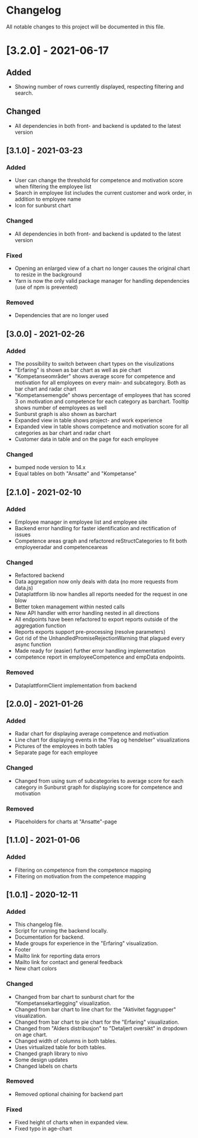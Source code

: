 # Changelog
All notable changes to this project will be documented in this file.

# [3.2.0] - 2021-06-17
## Added
- Showing number of rows currently displayed, respecting filtering and search.

## Changed
- All dependencies in both front- and backend is updated to the latest version

## [3.1.0] - 2021-03-23
### Added
- User can change the threshold for competence and motivation score when filtering the employee list
- Search in employee list includes the current customer and work order, in addition to employee name
- Icon for sunburst chart

### Changed
- All dependencies in both front- and backend is updated to the latest version

### Fixed
- Opening an enlarged view of a chart no longer causes the original chart to resize in the background
- Yarn is now the only valid package manager for handling dependencies (use of npm is prevented)

### Removed
- Dependencies that are no longer used

## [3.0.0] - 2021-02-26
### Added
- The possibility to switch between chart types on the visulizations
- "Erfaring" is shown as bar chart as well as pie chart
- "Kompetanseområder" shows average score for competence and motivation for all employees on every main- and subcategory. Both as bar chart and radar chart
- "Kompetansemengde" shows percentage of employees that has scored 3 on motivation and competence for each category as barchart. Tooltip shows number of eemployees as well
- Sunburst graph is also shown as barchart
- Expanded view in table shows project- and work experience
- Expanded view in table shows competence and motivation score for all categories as bar chart and radar chart
- Customer data in table and on the page for each employee

### Changed
- bumped node version to 14.x
- Equal tables on both "Ansatte" and "Kompetanse"


## [2.1.0] - 2021-02-10
### Added
- Employee manager in employee list and employee site
- Backend error handling for faster identification and rectification of issues
- Competence areas graph and refactored reStructCategories to fit both employeeradar and competenceareas

### Changed
- Refactored backend
- Data aggregation now only deals with data (no more requests from data.js)
- Dataplattform lib now handles all reports needed for the request in one blow
- Better token management within nested calls
- New API handler with error handling nested in all directions
- All endpoints have been refactored to export reports outside of the aggregation function
- Reports exports support pre-processing (resolve parameters)
- Got rid of the UnhandledPromiseRejectionWarning that plagued every async function
- Made ready for (easier) further error handling implementation
- competence report in employeeCompetence and empData endpoints.

### Removed
- DataplattformClient implementation from backend

## [2.0.0] - 2021-01-26
### Added
- Radar chart for displaying average competence and motivation
- Line chart for displaying events in the "Fag og hendelser" visualizations
- Pictures of the employees in both tables
- Separate page for each employee

### Changed
- Changed from using sum of subcategories to average score for each category in Sunburst graph for displaying score for competence and motivation

### Removed
- Placeholders for charts at "Ansatte"-page

## [1.1.0] - 2021-01-06
### Added
- Filtering on competence from the competence mapping
- Filtering on motivation from the competence mapping

## [1.0.1] - 2020-12-11
### Added
- This changelog file.
- Script for running the backend locally.
- Documentation for backend.
- Made groups for experience in the "Erfaring" visualization.
- Footer
- Mailto link for reporting data errors
- Mailto link for contact and general feedback
- New chart colors

### Changed
- Changed from bar chart to sunburst chart for the "Kompetansekartlegging" visualization.
- Changed from bar chart to line chart for the "Aktivitet faggrupper" visualization. 
- Changed from bar chart to pie chart for the "Erfaring" visualization.
- Changed from "Alders distribusjon" to "Detaljert oversikt" in dropdown on age chart.
- Changed width of columns in both tables.
- Uses virtualized table for both tables.
- Changed graph library to nivo
- Some design updates
- Changed labels on charts

### Removed
- Removed optional chaining for backend part

### Fixed
- Fixed height of charts when in expanded view.
- Fixed typo in age-chart